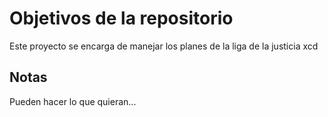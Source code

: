 # Objetivos de la repositorio

Este proyecto se encarga de manejar los planes de la liga de la justicia
xcd

## Notas
Pueden hacer lo que quieran...
